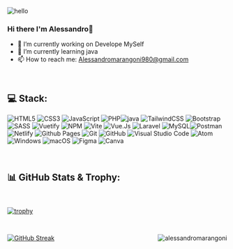 

<img src="https://www.troublefreepool.com/media/hello-gif.3474/full" alt="hello"/>

### Hi there I'm Alessandro👋
- 🔭 I’m currently working on Develope MySelf
- 🌱 I’m currently learning java
- 📫 How to reach me: Alessandromarangoni980@gmail.com



<br>

## 💻 Stack:
![HTML5](https://img.shields.io/badge/html5-%23E34F26.svg?style=for-the-badge&logo=html5&logoColor=white) ![CSS3](https://img.shields.io/badge/css3-%231572B6.svg?style=for-the-badge&logo=css3&logoColor=white) ![JavaScript](https://img.shields.io/badge/javascript-%23323330.svg?style=for-the-badge&logo=javascript&logoColor=%23F7DF1E) ![PHP](https://img.shields.io/badge/php-%23777BB4.svg?style=for-the-badge&logo=php&logoColor=white)![java](https://img.shields.io/badge/php-%23777BB4.svg?style=for-the-badge&logo=java&logoColor=white)
 ![TailwindCSS](https://img.shields.io/badge/tailwindcss-%2338B2AC.svg?style=for-the-badge&logo=tailwind-css&logoColor=white) ![Bootstrap](https://img.shields.io/badge/bootstrap-%238511FA.svg?style=for-the-badge&logo=bootstrap&logoColor=white) ![SASS](https://img.shields.io/badge/SASS-hotpink.svg?style=for-the-badge&logo=SASS&logoColor=white) ![Vuetify](https://img.shields.io/badge/Vuetify-1867C0?style=for-the-badge&logo=vuetify&logoColor=AEDDFF) ![NPM](https://img.shields.io/badge/NPM-%23CB3837.svg?style=for-the-badge&logo=npm&logoColor=white) ![Vite](https://img.shields.io/badge/vite-%23646CFF.svg?style=for-the-badge&logo=vite&logoColor=white) ![Vue.Js](https://img.shields.io/badge/Vue.js-35495E?style=for-the-badge&logo=vuedotjs&logoColor=4FC08D) ![Laravel](https://img.shields.io/badge/laravel-%23FF2D20.svg?style=for-the-badge&logo=laravel&logoColor=white) ![MySQL](https://img.shields.io/badge/mysql-%2300f.svg?style=for-the-badge&logo=mysql&logoColor=white)![Postman](https://img.shields.io/badge/Postman-FF6C37?style=for-the-badge&logo=postman&logoColor=white) ![Netlify](https://img.shields.io/badge/netlify-%23000000.svg?style=for-the-badge&logo=netlify&logoColor=#00C7B7) ![Github Pages](https://img.shields.io/badge/github%20pages-121013?style=for-the-badge&logo=github&logoColor=white) ![Git](https://img.shields.io/badge/git-%23F05033.svg?style=for-the-badge&logo=git&logoColor=white) ![GitHub](https://img.shields.io/badge/github-%23121011.svg?style=for-the-badge&logo=github&logoColor=white) ![Visual Studio Code](https://img.shields.io/badge/Visual%20Studio%20Code-0078d7.svg?style=for-the-badge&logo=visual-studio-code&logoColor=white) ![Atom](https://img.shields.io/badge/Atom-%2366595C.svg?style=for-the-badge&logo=atom&logoColor=white) ![Windows](https://img.shields.io/badge/Windows-0078D6?style=for-the-badge&logo=windows&logoColor=white) ![macOS](https://img.shields.io/badge/mac%20os-000000?style=for-the-badge&logo=macos&logoColor=F0F0F0) ![Figma](https://img.shields.io/badge/figma-%23F24E1E.svg?style=for-the-badge&logo=figma&logoColor=white) ![Canva](https://img.shields.io/badge/Canva-%2300C4CC.svg?style=for-the-badge&logo=Canva&logoColor=white)

<br>

##  📊 GitHub Stats & Trophy:


<br>

[![trophy](https://github-profile-trophy.vercel.app/?username=alessandromarangoni&no-frame=true&rank=AAA,B&theme=dracula)](https://github.com/ryo-ma/github-profile-trophy)

<br>

<span> <img align="right" src="https://github-readme-stats.vercel.app/api/top-langs?username=alessandromarangoni&show_icons=true&locale=en&layout=compact&theme=onedark" alt="alessandromarangoni" /> </span>
[![GitHub Streak](https://github-readme-streak-stats.herokuapp.com?user=alessandromarangoni&theme=transparent&border_radius=5.7)](https://git.io/streak-stats)

